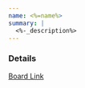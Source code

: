 ```yaml
---
name: <%=name%>
summary: |
  <%-_description%>
---
```


### Details

[Board Link](<%=_link%>)

<NodeGraph />
